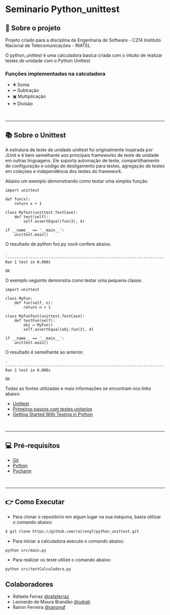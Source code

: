 # Seminario Python_unittest

## :scroll: Sobre o projeto

Projeto criado para a disciplina de Engenharia de Software - C214
Instituto Nacional de Telecomunicações - INATEL

O python_unittest é uma calculadora basica criada com o intuito de realizar testes de unidade com o Python Unittest

### Funções implementadas na calculadora
- :heavy_plus_sign: Soma
- :heavy_minus_sign: Subtração
- :heavy_multiplication_x: Multiplicação
- :heavy_division_sign: Divisão

<br/>

---
## :books: Sobre o Unittest

A estrutura de teste de unidade unittest foi originalmente inspirada por JUnit e é bem semelhante aos principais frameworks de teste de unidade em outras linguagens. Ele suporta automação de teste, compartilhamento de configuração e código de desligamento para testes, agregação de testes em coleções e independência dos testes do framework.

Abaixo um exemplo demonstrando como testar uma simples função.
```
import unittest

def fun(x):
    return x + 1

class MyTest(unittest.TestCase):
    def test(self):
        self.assertEqual(fun(3), 4)

if __name__ == '__main__':
    unittest.main()
```
O resultado de python foo.py você confere abaixo.
```
.
----------------------------------------------------------------------
Ran 1 test in 0.000s

OK
```
O exemplo seguinte demonstra como testar uma pequena classe.
```
import unittest

class MyFun:
    def fun(self, n):
        return n + 1

class MyFunTest(unittest.TestCase):
    def testFun(self):
        obj = MyFun()
        self.assertEqual(obj.fun(3), 4)

if __name__ == '__main__':
    unittest.main()
```
O resultado é semelhante ao anterior.
```
.
----------------------------------------------------------------------
Ran 1 test in 0.000s

OK
```

Todas as fontes utilizadas e mais informações se encontram nos links abaixo:

- [Unittest](https://docs.python.org/3/library/unittest.html)
- [Primeiros passos com testes unitarios](http://devfuria.com.br/python/tdd-primeiros-passos-com-testes-unitarios/)
- [Getting Started With Testing in Python](https://realpython.com/python-testing/#choosing-a-test-runner)


<br/>

---
## :computer: Pré-requisitos

- [Git](https://git-scm.com/)
- [Python](https://www.python.org/downloads/)
- [Pycharm](https://www.jetbrains.com/pt-br/pycharm/download/#section=windows)

<br/>

---

## :point_right: Como Executar

- Para clonar o repositório em algum lugar na sua máquina, basta utilizar o comando abaixo:
```bash
$ git clone https://github.com/rairongf/python_unittest.git
```
- Para iniciar a calculadora execute o comando abaixo:
```
python src/main.py
```
- Para realizar os teste utilize o comando abaixo:
```
python src/testCalculadora.py
```

## Colaboradores
- Rafaela Ferraz [@rafaferraz](https://github.com/rafaferraz)
- Leonardo de Moura Brandão [@odrah](https://github.com/odrah)
- Rairon Ferreira [@rairongf](https://github.com/rairongf)
